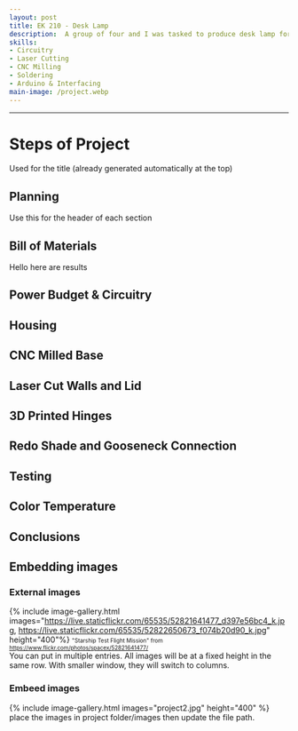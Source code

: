 ```yaml
---
layout: post
title: EK 210 - Desk Lamp
description:  A group of four and I was tasked to produce desk lamp for people with limited motor skills and light sensitivity to meet their needs. When browsing different stores like Home Depot, Amazon, or Target, the most common desk lamp is one with a standard light setting and an on/off switch. Users with limited fine motor skills may struggle to operate these types of controls, and the client prefers blue light to be emitted in the morning, and red light in the evening.
skills: 
- Circuitry
- Laser Cutting
- CNC Milling
- Soldering
- Arduino & Interfacing
main-image: /project.webp 
---
```


---
# Steps of Project
Used for the title (already generated automatically at the top)
## Planning
Use this for the header of each section
## Bill of Materials
Hello here are results
## Power Budget & Circuitry
## Housing
## CNC Milled Base
## Laser Cut Walls and Lid
## 3D Printed Hinges
## Redo Shade and Gooseneck Connection
## Testing
## Color Temperature
## Conclusions

## Embedding images 
### External images
{% include image-gallery.html images="https://live.staticflickr.com/65535/52821641477_d397e56bc4_k.jpg, https://live.staticflickr.com/65535/52822650673_f074b20d90_k.jpg" height="400"%}
<span style="font-size: 10px">"Starship Test Flight Mission" from https://www.flickr.com/photos/spacex/52821641477/</span>  
You can put in multiple entries. All images will be at a fixed height in the same row. With smaller window, they will switch to columns.  

### Embeed images
{% include image-gallery.html images="project2.jpg" height="400" %} 
place the images in project folder/images then update the file path.   
